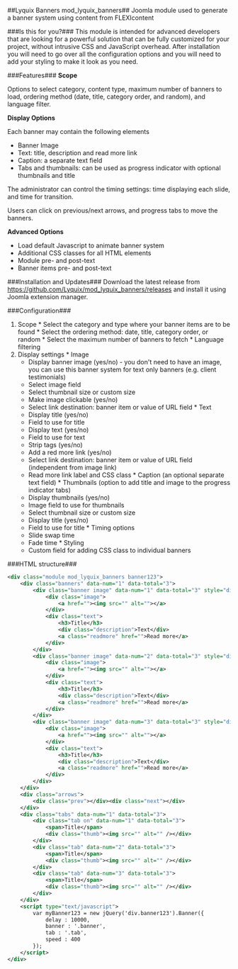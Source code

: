 ##Lyquix Banners mod_lyquix_banners##
Joomla module used to generate a banner system using content from FLEXIcontent

###Is this for you?###
This module is intended for advanced developers that are looking for a powerful solution that can be fully customized for your project, without intrusive CSS and JavaScript overhead. After installation you will need to go over all the configuration options and you will need to add your styling to make it look as you need.

###Features###
**Scope**

Options to select category, content type, maximum number of banners to load, ordering method (date, title, category order, and random), and language filter.

**Display Options**

Each banner may contain the following elements
  * Banner Image
  * Text: title, description and read more link
  * Caption: a separate text field
  * Tabs and thumbnails: can be used as progress indicator with optional thumbnails and title

The administrator can control the timing settings: time displaying each slide, and time for transition.

Users can click on previous/next arrows, and progress tabs to move the banners.

**Advanced Options**
  * Load default Javascript to animate banner system
  * Additional CSS classes for all HTML elements
  * Module pre- and post-text
  * Banner items pre- and post-text

###Installation and Updates###
Download the latest release from https://github.com/Lyquix/mod_lyquix_banners/releases and install it using Joomla extension manager.

###Configuration###
  1. Scope
    * Select the category and type where your banner items are to be found
    * Select the ordering method: date, title, category order, or random
    * Select the maximum number of banners to fetch
    * Language filtering
  2. Display settings
    * Image
      * Display banner image (yes/no) - you don't need to have an image, you can use this banner system for text only banners (e.g. client testimonials)
      * Select image field
      * Select thumbnail size or custom size
      * Make image clickable (yes/no)
      * Select link destination: banner item or value of URL field
    * Text
      * Display title (yes/no)
      * Field to use for title
      * Display text (yes/no)
      * Field to use for text
      * Strip tags (yes/no)
      * Add a red more link (yes/no)
      * Select link destination: banner item or value of URL field (independent from image link)
      * Read more link label and CSS class
    * Caption (an optional separate text field)
    * Thumbnails (option to add title and image to the progress indicator tabs)
      * Display thumbnails (yes/no)
      * Image field to use for thumbnails
      * Select thumbnail size or custom size
      * Display title (yes/no)
      * Field to use for title
    * Timing options
      * Slide swap time
      * Fade time
    * Styling
      * Custom field for adding CSS class to individual banners

###HTML structure###

```xml
<div class="module mod_lyquix_banners banner123">
	<div class="banners" data-num="1" data-total="3">
		<div class="banner image" data-num="1" data-total="3" style="display: block;">
			<div class="image">
				<a href=""><img src="" alt=""></a>
			</div>
			<div class="text">
				<h3>Title</h3>
				<div class="description">Text</div>
				<a class="readmore" href="">Read more</a>
			</div>
		</div>
		<div class="banner image" data-num="2" data-total="3" style="display: block;">
			<div class="image">
				<a href=""><img src="" alt=""></a>
			</div>
			<div class="text">
				<h3>Title</h3>
				<div class="description">Text</div>
				<a class="readmore" href="">Read more</a>
			</div>
		</div>
		<div class="banner image" data-num="3" data-total="3" style="display: block;">
			<div class="image">
				<a href=""><img src="" alt=""></a>
			</div>
			<div class="text">
				<h3>Title</h3>
				<div class="description">Text</div>
				<a class="readmore" href="">Read more</a>
			</div>
		</div>
	</div>
	<div class="arrows">
		<div class="prev"></div><div class="next"></div>
	</div>
	<div class="tabs" data-num="1" data-total="3">
		<div class="tab on" data-num="1" data-total="3">
			<span>Title</span>
			<div class="thumb"><img src="" alt="" /></div>
		</div>
		<div class="tab" data-num="2" data-total="3">
			<span>Title</span>
			<div class="thumb"><img src="" alt="" /></div>
		</div>
		<div class="tab" data-num="3" data-total="3">
			<span>Title</span>
			<div class="thumb"><img src="" alt="" /></div>
		</div>
	</div>
	<script type="text/javascript">
		var myBanner123 = new jQuery('div.banner123').Banner({
			delay : 10000,
			banner : '.banner',
			tab : '.tab',
			speed : 400
		});
	</script>
</div>
```
